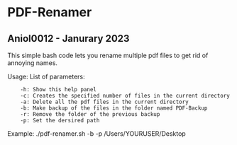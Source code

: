# PDF-Renamer

## Aniol0012 - Janurary 2023

This simple bash code lets you rename multiple pdf files to get rid of annoying names.

Usage:
    List of parameters:
    
        -h: Show this help panel
        -c: Creates the specified number of files in the current directory
        -a: Delete all the pdf files in the current directory
        -b: Make backup of the files in the folder named PDF-Backup
        -r: Remove the folder of the previous backup
        -p: Set the dersired path

Example: ./pdf-renamer.sh -b -p /Users/YOURUSER/Desktop
